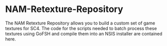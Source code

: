 # NAM-Retexture-Repository
The NAM Retexture Repository allows you to build a custom set of game textures for SC4. The code for the scripts needed to batch process these textures using GoFSH and compile them into an NSIS installer are contained here.
